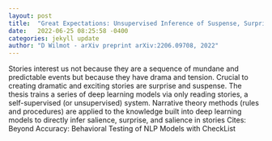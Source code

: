 ```yaml
---
layout: post
title:  "Great Expectations: Unsupervised Inference of Suspense, Surprise and Salience in Storytelling"
date:   2022-06-25 08:25:58 -0400
categories: jekyll update
author: "D Wilmot - arXiv preprint arXiv:2206.09708, 2022"
---
```

Stories interest us not because they are a sequence of mundane and predictable events but because they have drama and tension. Crucial to creating dramatic and exciting stories are surprise and suspense. The thesis trains a series of deep learning models via only reading stories, a self-supervised (or unsupervised) system. Narrative theory methods (rules and procedures) are applied to the knowledge built into deep learning models to directly infer salience, surprise, and salience in stories 
Cites: Beyond Accuracy: Behavioral Testing of NLP Models with CheckList